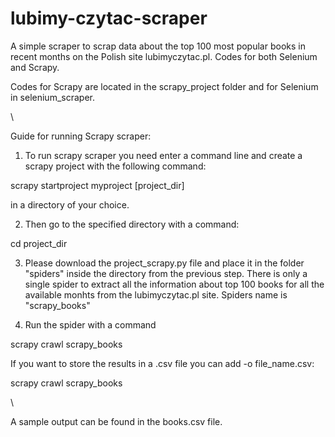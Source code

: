 # lubimy-czytac-scraper
A simple scraper to scrap data about the top 100 most popular books in recent months on the Polish site lubimyczytac.pl. Codes for both Selenium and Scrapy. 

Codes for Scrapy are located in the scrapy_project folder and for Selenium in selenium_scraper.

\


Guide for running Scrapy scraper:
1. To run scrapy scraper you need enter a command line and create a scrapy project with the following command:

scrapy startproject myproject [project_dir]

in a directory of your choice. 

2. Then go to the specified directory with a command:

cd project_dir

3. Please download the project_scrapy.py file and place it in the folder "spiders" inside the directory from the previous step. There is only a single spider to extract all the information about top 100 books for all the available monhts from the lubimyczytac.pl site. Spiders name is "scrapy_books"

4. Run the spider with a command 

scrapy crawl scrapy_books

If you want to store the results in a .csv file you can add -o file_name.csv:

scrapy crawl scrapy_books

\


A sample output can be found in the books.csv file.
